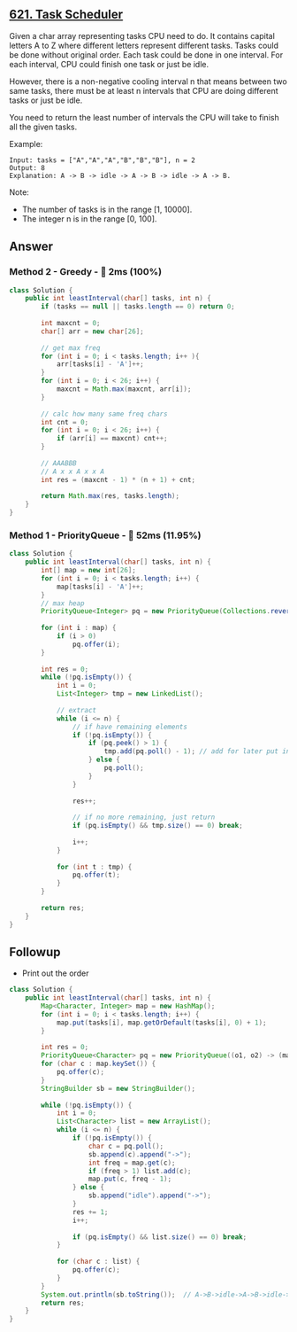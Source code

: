 ## [621. Task Scheduler](https://leetcode.com/problems/task-scheduler/)

Given a char array representing tasks CPU need to do. It contains capital letters A to Z where different letters represent different tasks. Tasks could be done without original order. Each task could be done in one interval. For each interval, CPU could finish one task or just be idle.

However, there is a non-negative cooling interval n that means between two same tasks, there must be at least n intervals that CPU are doing different tasks or just be idle.

You need to return the least number of intervals the CPU will take to finish all the given tasks.

 

Example:
```
Input: tasks = ["A","A","A","B","B","B"], n = 2
Output: 8
Explanation: A -> B -> idle -> A -> B -> idle -> A -> B.
``` 

Note:

- The number of tasks is in the range [1, 10000].
- The integer n is in the range [0, 100].

## Answer
### Method 2 - Greedy - :rocket: 2ms (100%)

```java
class Solution {
    public int leastInterval(char[] tasks, int n) {
        if (tasks == null || tasks.length == 0) return 0;
        
        int maxcnt = 0;
        char[] arr = new char[26];
        
        // get max freq
        for (int i = 0; i < tasks.length; i++ ){
            arr[tasks[i] - 'A']++;
        }
        for (int i = 0; i < 26; i++) {
            maxcnt = Math.max(maxcnt, arr[i]);
        }
        
        // calc how many same freq chars
        int cnt = 0;
        for (int i = 0; i < 26; i++) {
            if (arr[i] == maxcnt) cnt++;
        }
        
        // AAABBB
        // A x x A x x A
        int res = (maxcnt - 1) * (n + 1) + cnt;
        
        return Math.max(res, tasks.length);
    }
}
```

### Method 1 - PriorityQueue - :turtle: 52ms (11.95%)

```java
class Solution {
    public int leastInterval(char[] tasks, int n) {
        int[] map = new int[26];
        for (int i = 0; i < tasks.length; i++) {
            map[tasks[i] - 'A']++;
        }
        // max heap
        PriorityQueue<Integer> pq = new PriorityQueue(Collections.reverseOrder());
    
        for (int i : map) {
            if (i > 0)
                pq.offer(i);
        }
        
        int res = 0;
        while (!pq.isEmpty()) {
            int i = 0;
            List<Integer> tmp = new LinkedList();
            
            // extract 
            while (i <= n) {
                // if have remaining elements
                if (!pq.isEmpty()) {
                    if (pq.peek() > 1) {
                        tmp.add(pq.poll() - 1); // add for later put into pq
                    } else {
                        pq.poll();
                    }
                }
                
                res++;
                
                // if no more remaining, just return
                if (pq.isEmpty() && tmp.size() == 0) break;
                
                i++;
            }
            
            for (int t : tmp) {
                pq.offer(t);
            }
        }
        
        return res;
    }
}
```

## Followup
- Print out the order

```java
class Solution {
    public int leastInterval(char[] tasks, int n) {
        Map<Character, Integer> map = new HashMap();
        for (int i = 0; i < tasks.length; i++) {
            map.put(tasks[i], map.getOrDefault(tasks[i], 0) + 1);
        }
        
        int res = 0;
        PriorityQueue<Character> pq = new PriorityQueue((o1, o2) -> (map.get(o2) - map.get(o1)));
        for (char c : map.keySet()) {
            pq.offer(c);
        }
        StringBuilder sb = new StringBuilder();
        
        while (!pq.isEmpty()) {
            int i = 0;
            List<Character> list = new ArrayList();
            while (i <= n) {
                if (!pq.isEmpty()) {
                    char c = pq.poll();
                    sb.append(c).append("->");
                    int freq = map.get(c);
                    if (freq > 1) list.add(c);
                    map.put(c, freq - 1);
                } else {
                    sb.append("idle").append("->");
                }
                res += 1;
                i++;
                
                if (pq.isEmpty() && list.size() == 0) break;
            }
            
            for (char c : list) {
                pq.offer(c);
            }
        }
        System.out.println(sb.toString());  // A->B->idle->A->B->idle->A->B->
        return res;
    }
}
```
